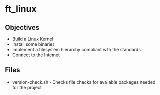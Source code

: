 # ft_linux
## Objectives
* Build a Linux Kernel
* Install some binaries
* Implement a filesystem hierarchy compliant with the standards
* Connect to the Internet

## Files
*  	version-check.sh -	Checks file checks for available packages needed for the project 
